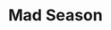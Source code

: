 ---
title: "Mad Season"
summary: "Mad Season were a super-group in the Seattle scene in the 1990s, featuring of , of , of , and of The Walkabouts. The band only existed for one album. John Baker Saunders passed away in 1999 from a heroin overdose. Layne Staley passed away in 2002. Line-up: Layne Staley - vocals, guitar Mike McCready - guitars John Baker Saunders - bass Barrett Martin - drums, percussion"
image: "mad-season.jpg"
apple_music_artist_url: "https://music.apple.com/gb/artist/mad-season/485997"
---